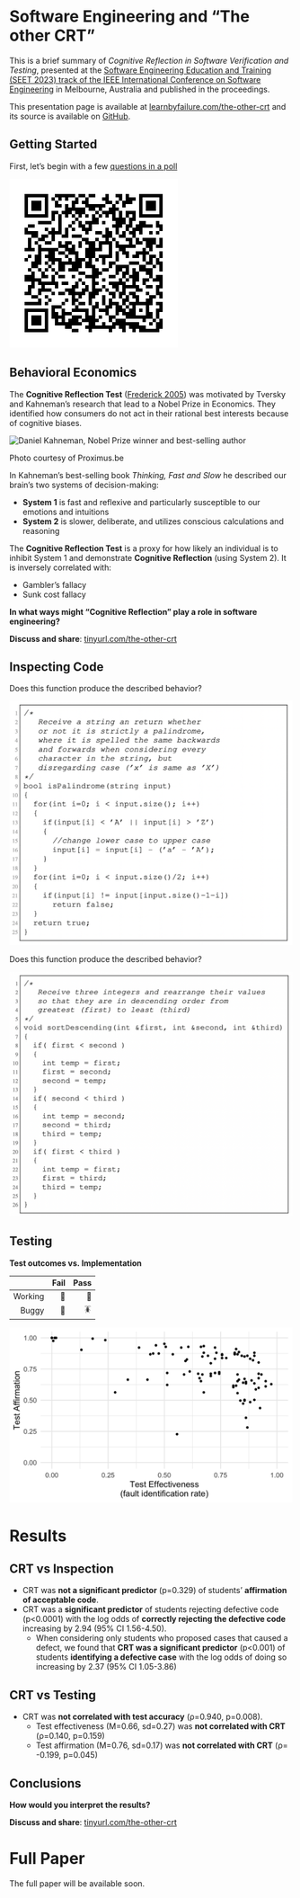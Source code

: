 # Software Engineering and “The other CRT”

This is a brief summary of *Cognitive Reflection in Software
Verification and Testing*, presented at the [Software Engineering
Education and Training (SEET 2023) track of the IEEE International
Conference on Software
Engineering](https://conf.researchr.org/track/icse-2023/icse-2023-SEET)
in Melbourne, Australia and published in the proceedings.

This presentation page is available at
[learnbyfailure.com/the-other-crt](https://learnbyfailure.com/the-other-crt/)
and its source is available on
[GitHub](https://github.com/kbuffardi/the-other-crt/).

## Getting Started

First, let’s begin with a few [questions in a
poll](https://pollev.com/kbuffardi)

![QR Code for pollev.com/kbuffardi](qr-polleverywhere.png)

## Behavioral Economics

The **Cognitive Reflection Test** ([Frederick
2005](https://doi.org/10.1257%2F089533005775196732)) was motivated by
Tversky and Kahneman’s research that lead to a Nobel Prize in Economics.
They identified how consumers do not act in their rational best
interests because of cognitive biases.

![Daniel Kahneman, Nobel Prize winner and best-selling
author](kahneman.jpg)

Photo courtesy of Proximus.be

In Kahneman’s best-selling book *Thinking, Fast and Slow* he described
our brain’s two systems of decision-making:

-   **System 1** is fast and reflexive and particularly susceptible to
    our emotions and intuitions
-   **System 2** is slower, deliberate, and utilizes conscious
    calculations and reasoning

The **Cognitive Reflection Test** is a proxy for how likely an
individual is to inhibit System 1 and demonstrate **Cognitive
Reflection** (using System 2). It is inversely correlated with:

-   Gambler’s fallacy
-   Sunk cost fallacy

**In what ways might “Cognitive Reflection” play a role in software
engineering?**

**Discuss and share**:
[tinyurl.com/the-other-crt](https://tinyurl.com/the-other-crt)

## Inspecting Code

Does this function produce the described behavior?

![isPalindrome function](isPalindrome.png)

Does this function produce the described behavior?

![sortDescending function](sortDescending.png)

## Testing

**Test outcomes vs. Implementation**

<table>
<thead>
<tr class="header">
<th style="text-align: right;"></th>
<th style="text-align: right;">Fail</th>
<th style="text-align: right;">Pass</th>
</tr>
</thead>
<tbody>
<tr class="odd">
<td style="text-align: right;">Working</td>
<td style="text-align: right;">🤨</td>
<td style="text-align: right;">🙌</td>
</tr>
<tr class="even">
<td style="text-align: right;">Buggy</td>
<td style="text-align: right;">🧐</td>
<td style="text-align: right;">🪳</td>
</tr>
</tbody>
</table>

![Test accuracy](accuracy-components.png)

# Results

## CRT vs Inspection

-   CRT was **not a significant predictor** (p=0.329) of students’
    **affirmation of acceptable code**.
-   CRT was a **significant predictor** of students rejecting defective
    code (p&lt;0.0001) with the log odds of **correctly rejecting the
    defective code** increasing by 2.94 (95% CI 1.56-4.50).
    -   When considering only students who proposed cases that caused a
        defect, we found that **CRT was a significant predictor**
        (p&lt;0.001) of students **identifying a defective case** with
        the log odds of doing so increasing by 2.37 (95% CI 1.05-3.86)

## CRT vs Testing

-   CRT was **not correlated with test accuracy** (ρ=0.940, p=0.008).
    -   Test effectiveness (M=0.66, sd=0.27) was **not correlated with
        CRT** (ρ=0.140, p=0.159)
    -   Test affirmation (M=0.76, sd=0.17) was **not correlated with
        CRT** (ρ= -0.199, p=0.045)

## Conclusions

**How would you interpret the results?**

**Discuss and share**:
[tinyurl.com/the-other-crt](https://tinyurl.com/the-other-crt)

# Full Paper

The full paper will be available soon.

<!--
[ACM Digital library](https://doi.org/10.1145/3502718.3524778)

To cite this paper, use the following reference in your bibliography:

> Kevin Buffardi and Richert Wang. 2022. Integrating Videos with Programming
Practice. In Proceedings of the 27th ACM Conference on Innovation and Technology in Computer Science Education Vol 1 (ITiCSE 2022), July 8–13, 2022, Dublin, Ireland. ACM, New York, NY, USA, 7 pages. https://doi.org/10.1145/3502718.3524778

Or import the following *BibTeX* reference:

```
@inproceedings{10.1145/3502718.3524778,
author = {Buffardi, Kevin and Wang, Richert}, title = {Integrating Videos with Programming Practice},year = {2022}, isbn = {9781450392013}, publisher = {Association for Computing Machinery}, address = {New York, NY, USA}, url = {https://doi.org/10.1145/3502718.3524778}, doi = {10.1145/3502718.3524778}, abstract = {There is an increasing variety of tools available to support students outside of the classroom as they learn how to program. However, broadening participation in computer science will also require these tools to reinforce inclusivity, diversity, and equity. To address these needs, two Hispanic-Serving Institutions, California State University, Chico (Chico State) and University of California, Santa Barbara (UCSB), are collaborating to produce video tutorials featuring students from historically marginalized communities. In these videos, students demonstrate uses of programming concepts in contexts that relate to their lives and interests. This experience report describes the development of the videos and associated programming practice problems. In a mixed-method observational study (n=188) of CS1 courses at the two universities, we investigated students' engagement with the videos and practice problems. Preliminary findings revealed that when the videos and practice problems were provided as separate links, students tended to watch the videos but not engage in the practice platform. Consequently, this paper also describes the development of Codewit.us, which integrates video lessons with an adaptive drill-and-practice programming interface. We found that when presented with the integrated interface, students were more likely to engage with practice in tandem with watching videos (instead of just watching videos without practice, as previously observed). The paper also describes thematic analysis of students' qualitative feedback on the videos and practice problems.}, booktitle = {Proceedings of the 27th ACM Conference on on Innovation and Technology in Computer Science Education Vol. 1}, pages = {241–247}, numpages = {7}, keywords = {computer science education, broadening participation, adaptive learning system, drill-and-practice, programming, cs1, coding, codewit.us, elearning, video}, location = {Dublin, Ireland},
series = {ITiCSE '22} }
```

-->
